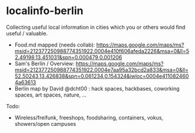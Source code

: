 localinfo-berlin
================
Collecting useful local information in cities which you or others would find useful / valuable.

  * Food.md mapped (needs collab): https://maps.google.com/maps/ms?msid=212377250988774351922.0004e410f606afeda2226&msa=0&ll=52.49198,13.451031&spn=0.000479,0.001206
  * Sam's Berlin / Overview: https://maps.google.com/maps/ms?msid=212377250988774351922.0004e7aa95a32bcd2a833&msa=0&ll=52.50243,13.426838&spn=0.061234,0.154324&iwloc=0004e4110824604a63613
  * Berlin map by David @dcht00 : hack spaces, hackbases, coworking spaces, art spaces, nature, ...

Todo:  
  * Wireless/freifunk, freeshops, foodsharing, containers, vokus, showers/open campuses
  
